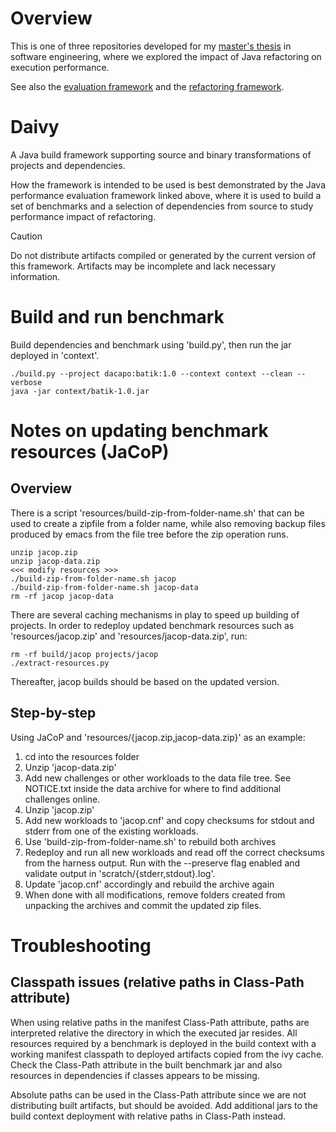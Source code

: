 # Overview
This is one of three repositories developed for my [master's thesis](https://lup.lub.lu.se/student-papers/search/publication/9204484) in software engineering, where we explored the impact of Java refactoring on execution performance.

See also the [evaluation framework](https://github.com/kaohl/masters-thesis-software-evaluation) and the [refactoring framework](https://github.com/kaohl/alfine-refactoring).

# Daivy
A Java build framework supporting source and binary transformations of projects and dependencies.

How the framework is intended to be used is best demonstrated by the Java performance evaluation framework linked above, where it is used to build a set of benchmarks and a selection of dependencies from source to study performance impact of refactoring.

> [!CAUTION]
> Do not distribute artifacts compiled or generated by the current version of this framework. Artifacts may be incomplete and lack necessary information.

# Build and run benchmark
Build dependencies and benchmark using 'build.py', then
run the jar deployed in 'context'.
```
./build.py --project dacapo:batik:1.0 --context context --clean --verbose
java -jar context/batik-1.0.jar
```

# Notes on updating benchmark resources (JaCoP)
## Overview
There is a script 'resources/build-zip-from-folder-name.sh' that can be
used to create a zipfile from a folder name, while also removing backup
files produced by emacs from the file tree before the zip operation
runs.
```
unzip jacop.zip
unzip jacop-data.zip
<<< modify resources >>>
./build-zip-from-folder-name.sh jacop
./build-zip-from-folder-name.sh jacop-data
rm -rf jacop jacop-data
```
There are several caching mechanisms in play to speed up building of
projects. In order to redeploy updated benchmark resources such as
'resources/jacop.zip' and 'resources/jacop-data.zip', run:
```
rm -rf build/jacop projects/jacop
./extract-resources.py
```
Thereafter, jacop builds should be based on the updated version.

## Step-by-step
Using JaCoP and 'resources/{jacop.zip,jacop-data.zip}' as an example:
1. cd into the resources folder
2. Unzip 'jacop-data.zip'
3. Add new challenges or other workloads to the data file tree.
   See NOTICE.txt inside the data archive for where to find
   additional challenges online.
4. Unzip 'jacop.zip'
5. Add new workloads to 'jacop.cnf' and copy checksums for stdout and
   stderr from one of the existing workloads.
6. Use 'build-zip-from-folder-name.sh' to rebuild both archives
7. Redeploy and run all new workloads and read off the correct
   checksums from the harness output. Run with the --preserve
   flag enabled and validate output in 'scratch/{stderr,stdout}.log'.
8. Update 'jacop.cnf' accordingly and rebuild the archive again
9. When done with all modifications, remove folders created from
   unpacking the archives and commit the updated zip files.

# Troubleshooting
## Classpath issues (relative paths in Class-Path attribute)
When using relative paths in the manifest Class-Path attribute, paths are
interpreted relative the directory in which the executed jar resides.
All resources required by a benchmark is deployed in the build context with
a working manifest classpath to deployed artifacts copied from the ivy cache.
Check the Class-Path attribute in the built benchmark jar and also resources
in dependencies if classes appears to be missing.

Absolute paths can be used in the Class-Path attribute since we are not
distributing built artifacts, but should be avoided. Add additional jars
to the build context deployment with relative paths in Class-Path instead.

